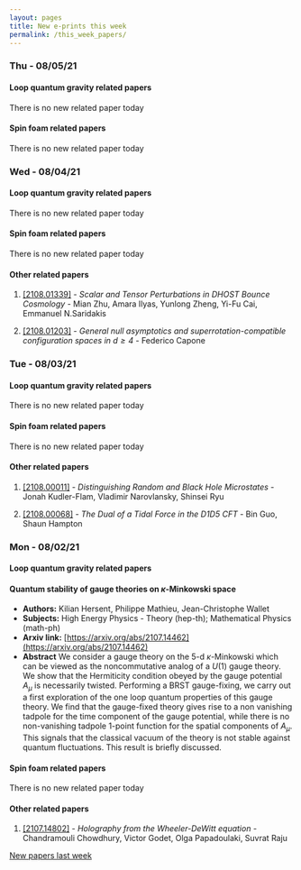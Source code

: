 ```yaml
---
layout: pages
title: New e-prints this week
permalink: /this_week_papers/
---
```




### Thu - 08/05/21

#### Loop quantum gravity related papers

There is no new related paper today 

#### Spin foam related papers

There is no new related paper today 

### Wed - 08/04/21

#### Loop quantum gravity related papers

There is no new related paper today 

#### Spin foam related papers

There is no new related paper today 



#### Other related papers

1. [[2108.01339]](https://arxiv.org/abs/2108.01339) - *Scalar and Tensor Perturbations in DHOST Bounce Cosmology* - Mian Zhu, Amara Ilyas, Yunlong Zheng, Yi-Fu Cai, Emmanuel N.Saridakis

1. [[2108.01203]](https://arxiv.org/abs/2108.01203) - *General null asymptotics and superrotation-compatible configuration  spaces in $d\ge4$* - Federico Capone



### Tue - 08/03/21

#### Loop quantum gravity related papers

There is no new related paper today 

#### Spin foam related papers

There is no new related paper today 



#### Other related papers

1. [[2108.00011]](https://arxiv.org/abs/2108.00011) - *Distinguishing Random and Black Hole Microstates* - Jonah Kudler-Flam, Vladimir Narovlansky, Shinsei Ryu

1. [[2108.00068]](https://arxiv.org/abs/2108.00068) - *The Dual of a Tidal Force in the D1D5 CFT* - Bin Guo, Shaun Hampton



### Mon - 08/02/21

#### Loop quantum gravity related papers

#### **Quantum stability of gauge theories on $κ$-Minkowski space**
 - **Authors:** Kilian Hersent, Philippe Mathieu, Jean-Christophe Wallet
 - **Subjects:** High Energy Physics - Theory (hep-th); Mathematical Physics (math-ph)
 - **Arxiv link:** [https://arxiv.org/abs/2107.14462](https://arxiv.org/abs/2107.14462)
 - **Abstract**
 We consider a gauge theory on the 5-d $\kappa$-Minkowski which can be viewed as the noncommutative analog of a $U(1)$ gauge theory. We show that the Hermiticity condition obeyed by the gauge potential $A_\mu$ is necessarily twisted. Performing a BRST gauge-fixing, we carry out a first exploration of the one loop quantum properties of this gauge theory. We find that the gauge-fixed theory gives rise to a non vanishing tadpole for the time component of the gauge potential, while there is no non-vanishing tadpole 1-point function for the spatial components of $A_\mu$. This signals that the classical vacuum of the theory is not stable against quantum fluctuations. This result is briefly discussed. 

#### Spin foam related papers

There is no new related paper today 



#### Other related papers

1. [[2107.14802]](https://arxiv.org/abs/2107.14802) - *Holography from the Wheeler-DeWitt equation* - Chandramouli Chowdhury, Victor Godet, Olga Papadoulaki, Suvrat Raju






[New papers last week]({{site.url}}/archived/weekly/pre-print/2021/08/02/archived_weekly_papers.html)
